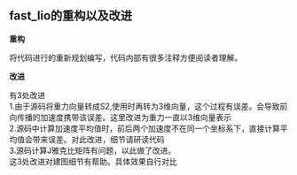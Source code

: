 ## fast_lio的重构以及改进
**重构**

将代码进行的重新规划编写，代码内部有很多注释方便阅读者理解。

**改进** 

有3处改进  
1.由于源码将重力向量转成S2,使用时再转为3维向量，这个过程有误差。会导致前向传播的加速度携带该误差。这里改进为重力一直以3维向量表示  
2.源码中计算加速度平均值时，前后两个加速度不在同一个坐标系下，直接计算平均值会带来误差。对此改进，细节请研读代码  
3.源码计算J雅克比矩阵有问题，以此做了改进。  
这3处改进对建图细节有帮助。具体效果自行对比  
  
